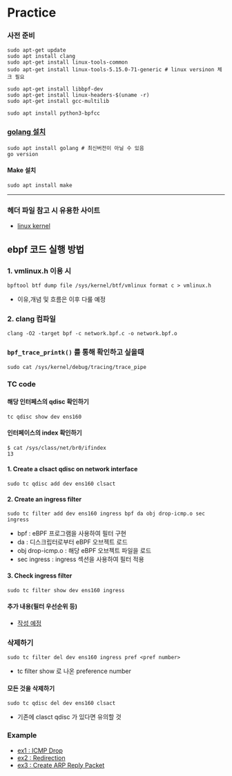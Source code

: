 # Practice


### 사전 준비
```shell
sudo apt-get update
sudo apt install clang
sudo apt-get install linux-tools-common
sudo apt-get install linux-tools-5.15.0-71-generic # linux versinon 체크 필요

sudo apt-get install libbpf-dev
sudo apt-get install linux-headers-$(uname -r)
sudo apt-get install gcc-multilib

sudo apt install python3-bpfcc 

```
### [golang 설치](https://tecadmin.net/how-to-install-go-on-ubuntu-20-04/) 
```
sudo apt install golang # 최신버전이 아닐 수 있음 
go version
```

#### Make 설치
```shell
sudo apt install make
```

---

### 헤더 파일 참고 시 유용한 사이트
- [linux kernel](https://elixir.bootlin.com/linux/v5.15.71/source/tools/lib/bpf) 

## ebpf 코드 실행 방법

### 1. vmlinux.h 이용 시
```shell
bpftool btf dump file /sys/kernel/btf/vmlinux format c > vmlinux.h
```
- 이유,개념 및 흐름은 이후 다룰 예정

### 2. clang 컴파일
```shell
clang -O2 -target bpf -c network.bpf.c -o network.bpf.o
```

### `bpf_trace_printk()` 를 통해 확인하고 싶을때
```shell
sudo cat /sys/kernel/debug/tracing/trace_pipe
```




### TC code


#### 해당 인터페스의 qdisc 확인하기
```
tc qdisc show dev ens160
```

#### 인터페이스의 index 확인하기
```cgo
$ cat /sys/class/net/br0/ifindex
13
```

#### 1. Create a clsact qdisc on network interface
```
sudo tc qdisc add dev ens160 clsact
```


#### 2. Create an ingress filter 
```
sudo tc filter add dev ens160 ingress bpf da obj drop-icmp.o sec ingress
```
- bpf : eBPF 프로그램을 사용하여 필터 구현
- da : 디스크립터로부터 eBPF 오브젝트 로드
- obj drop-icmp.o : 해당 eBPF 오브젝트 파일을 로드
- sec ingress : ingress 섹션을 사용하여 필터 적용

#### 3. Check ingress filter
```
sudo tc filter show dev ens160 ingress
```


#### 추가 내용(필터 우선순위 등)
- [작성 예정](https://gist.github.com/anfredette/732eeb0fe519c8928d6d9c190728f7b5)


### 삭제하기
```cgo
sudo tc filter del dev ens160 ingress pref <pref number>
```
- tc filter show 로 나온 preference number

#### 모든 것을 삭제하기
```cgo
sudo tc qdisc del dev ens160 clsact
```
- 기존에 clasct qdisc 가 있다면 유의할 것

### Example
- [ex1 : ICMP Drop]()
- [ex2 : Redirection]()
- [ex3 : Create ARP Reply Packet]()
 



